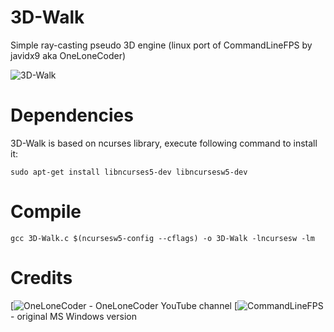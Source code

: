 # 3D-Walk
Simple ray-casting pseudo 3D engine (linux port of CommandLineFPS by javidx9 aka OneLoneCoder)

![3D-Walk](https://github.com/maksimKorzh/3D-Walk/blob/master/3D-Walk.gif)

# Dependencies

  3D-Walk is based on ncurses library, execute following command to install it:
    
    sudo apt-get install libncurses5-dev libncursesw5-dev

# Compile

    gcc 3D-Walk.c $(ncursesw5-config --cflags) -o 3D-Walk -lncursesw -lm

# Credits

[![OneLoneCoder](https://www.youtube.com/channel/UC-yuWVUplUJZvieEligKBkA)    -   OneLoneCoder YouTube channel
[![CommandLineFPS](https://github.com/OneLoneCoder/CommandLineFPS)   -   original MS Windows version
